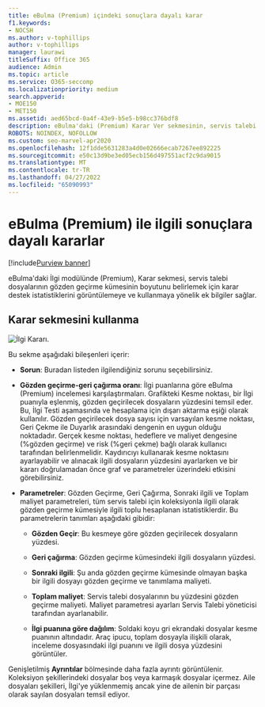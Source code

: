 ```yaml
---
title: eBulma (Premium) içindeki sonuçlara dayalı karar
f1.keywords:
- NOCSH
ms.author: v-tophillips
author: v-tophillips
manager: laurawi
titleSuffix: Office 365
audience: Admin
ms.topic: article
ms.service: O365-seccomp
ms.localizationpriority: medium
search.appverid:
- MOE150
- MET150
ms.assetid: aed65bcd-0a4f-43e9-b5e5-b98cc376bdf8
description: eBulma'daki (Premium) Karar Ver sekmesinin, servis talebi dosyalarının gözden geçirme kümesinin doğru boyutunu belirlemenize yardımcı olabilecek verileri nasıl sağladığını öğrenin.
ROBOTS: NOINDEX, NOFOLLOW
ms.custom: seo-marvel-apr2020
ms.openlocfilehash: 12f1dde5631283a4d0e02666ecab7267ee892225
ms.sourcegitcommit: e50c13d9be3ed05ecb156d497551acf2c9da9015
ms.translationtype: MT
ms.contentlocale: tr-TR
ms.lasthandoff: 04/27/2022
ms.locfileid: "65090993"
---
```

# <a name="decisions-based-on-relevance-results-in-ediscovery-premium"></a>eBulma (Premium) ile ilgili sonuçlara dayalı kararlar

[!include[Purview banner](../includes/purview-rebrand-banner.md)]
  
eBulma'daki İlgi modülünde (Premium), Karar sekmesi, servis talebi dosyalarının gözden geçirme kümesinin boyutunu belirlemek için karar destek istatistiklerini görüntülemeye ve kullanmaya yönelik ek bilgiler sağlar.
  
## <a name="using-the-decide-tab"></a>Karar sekmesini kullanma

![İlgi Kararı.](../media/f32fed89-f3b5-404a-90c7-ea25d2eb58a9.png)
  
Bu sekme aşağıdaki bileşenleri içerir:
  
- **Sorun**: Buradan listeden ilgilendiğiniz sorunu seçebilirsiniz.

- **Gözden geçirme-geri çağırma oranı**: İlgi puanlarına göre eBulma (Premium) incelemesi karşılaştırmaları. Grafikteki Kesme noktası, bir İlgi puanıyla eşlenmiş, gözden geçirilecek dosyaların yüzdesini temsil eder. Bu, İlgi Testi aşamasında ve hesaplama için dışarı aktarma eşiği olarak kullanılır. Gözden geçirilecek dosya sayısı için varsayılan kesme noktası, Geri Çekme ile Duyarlık arasındaki dengenin en uygun olduğu noktadadır. Gerçek kesme noktası, hedeflere ve maliyet dengesine (%gözden geçirme) ve risk (%geri çekme) bağlı olarak kullanıcı tarafından belirlenmelidir. Kaydırıcıyı kullanarak kesme noktasını ayarlayabilir ve alınacak ilgili dosyaların yüzdesini ayarlarken ve bir kararı doğrulamadan önce graf ve parametreler üzerindeki etkisini görebilirsiniz.

- **Parametreler**: Gözden Geçirme, Geri Çağırma, Sonraki ilgili ve Toplam maliyet parametreleri, tüm servis talebi için koleksiyonla ilgili olarak gözden geçirme kümesiyle ilgili toplu hesaplanan istatistiklerdir. Bu parametrelerin tanımları aşağıdaki gibidir:

  - **Gözden Geçir**: Bu kesmeye göre gözden geçirilecek dosyaların yüzdesi.

  - **Geri çağırma**: Gözden geçirme kümesindeki ilgili dosyaların yüzdesi.

  - **Sonraki ilgili**: Şu anda gözden geçirme kümesinde olmayan başka bir ilgili dosyayı gözden geçirme ve tanımlama maliyeti.

  - **Toplam maliyet**: Servis talebi dosyalarının bu yüzdesini gözden geçirme maliyeti. Maliyet parametresi ayarları Servis Talebi yöneticisi tarafından ayarlanabilir.

  - **İlgi puanına göre dağılım**: Soldaki koyu gri ekrandaki dosyalar kesme puanının altındadır. Araç ipucu, toplam dosyayla ilişkili olarak, inceleme dosyasındaki ilgi puanını ve ilgili dosya yüzdesini görüntüler.

Genişletilmiş **Ayrıntılar** bölmesinde daha fazla ayrıntı görüntülenir. Koleksiyon şekillerindeki dosyalar boş veya karmaşık dosyalar içermez. Aile dosyaları şekilleri, İlgi'ye yüklenmemiş ancak yine de ailenin bir parçası olarak sayılan dosyaları temsil ediyor.

